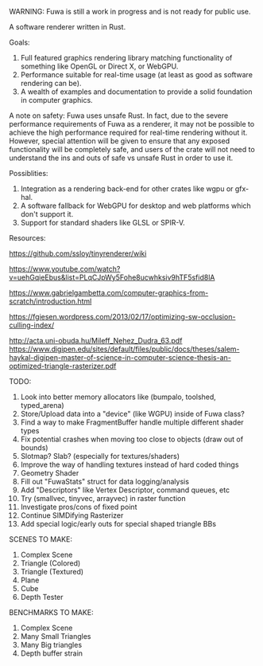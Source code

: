 WARNING: Fuwa is still a work in progress and is not ready for public use. 

A software renderer written in Rust.

Goals:
1. Full featured graphics rendering library matching functionality of something like OpenGL or Direct X, or WebGPU.
1. Performance suitable for real-time usage (at least as good as software rendering can be).
1. A wealth of examples and documentation to provide a solid foundation in computer graphics.

A note on safety:
Fuwa uses unsafe Rust. In fact, due to the severe performance requirements of Fuwa as a renderer, it may not be possible to achieve the high performance required for real-time rendering without it. However, special attention will be given to ensure that any exposed functionality will be completely safe, and users of the crate will not need to understand the ins and outs of safe vs unsafe Rust in order to use it.

Possiblities:
1. Integration as a rendering back-end for other crates like wgpu or gfx-hal.
1. A software fallback for WebGPU for desktop and web platforms which don't support it.
1. Support for standard shaders like GLSL or SPIR-V.

Resources:

https://github.com/ssloy/tinyrenderer/wiki

https://www.youtube.com/watch?v=uehGqieEbus&list=PLqCJpWy5Fohe8ucwhksiv9hTF5sfid8lA

https://www.gabrielgambetta.com/computer-graphics-from-scratch/introduction.html

https://fgiesen.wordpress.com/2013/02/17/optimizing-sw-occlusion-culling-index/

http://acta.uni-obuda.hu/Mileff_Nehez_Dudra_63.pdf
https://www.digipen.edu/sites/default/files/public/docs/theses/salem-haykal-digipen-master-of-science-in-computer-science-thesis-an-optimized-triangle-rasterizer.pdf


TODO:
1. Look into better memory allocators like (bumpalo, toolshed, typed_arena)
1. Store/Upload data into a "device" (like WGPU) inside of Fuwa class?
1. Find a way to make FragmentBuffer handle multiple different shader types
1. Fix potential crashes when moving too close to objects (draw out of bounds)
1. Slotmap? Slab? (especially for textures/shaders)
1. Improve the way of handling textures instead of hard coded things
1. Geometry Shader
1. Fill out "FuwaStats" struct for data logging/analysis
1. Add "Descriptors" like Vertex Descriptor, command queues, etc
1. Try (smallvec, tinyvec, arrayvec) in raster function
1. Investigate pros/cons of fixed point
1. Continue SIMDifying Rasterizer
1. Add special logic/early outs for special shaped triangle BBs

SCENES TO MAKE:
1. Complex Scene
1. Triangle (Colored)
1. Triangle (Textured)
1. Plane
1. Cube
1. Depth Tester

BENCHMARKS TO MAKE:
1. Complex Scene
1. Many Small Triangles
1. Many Big triangles
1. Depth buffer strain